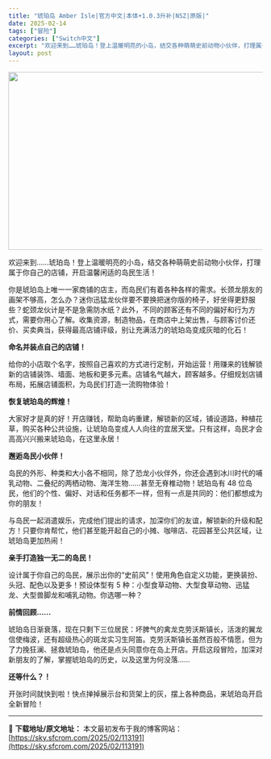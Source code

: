 ```yaml
---
title: "琥珀岛 Amber Isle|官方中文|本体+1.0.3升补|NSZ|原版|"
date: 2025-02-14
tags: ["冒险"]
categories: ["Switch中文"]
excerpt: "欢迎来到……琥珀岛！登上温暖明亮的小岛，结交各种萌萌史前动物小伙伴，打理属于你自己的店铺，开启温馨闲适的岛民生活！ 你是琥珀岛上唯一一家商铺的店主，而岛民们有着各种各样的需求。长颈龙朋友的画架不够高，怎么办？迷你迅猛龙伙伴要不要换把迷你版的椅子，好坐得更舒服些？蛇颈龙伙计是不是急需防水纸？此外，不同&hellip;"
layout: post
---
```


<img class="aligncenter size-full wp-image-113181" src="https://sky.sfcrom.com/wp-content/uploads/2025/02/2025021410422372.webp" alt="" width="616" height="353" />

欢迎来到……琥珀岛！登上温暖明亮的小岛，结交各种萌萌史前动物小伙伴，打理属于你自己的店铺，开启温馨闲适的岛民生活！

你是琥珀岛上唯一一家商铺的店主，而岛民们有着各种各样的需求。长颈龙朋友的画架不够高，怎么办？迷你迅猛龙伙伴要不要换把迷你版的椅子，好坐得更舒服些？蛇颈龙伙计是不是急需防水纸？此外，不同的顾客还有不同的偏好和行为方式，需要你用心了解。收集资源，制造物品，在商店中上架出售，与顾客讨价还价、买卖典当，获得最高店铺评级，别让充满活力的琥珀岛变成灰暗的化石！

**命名并装点自己的店铺！**

给你的小店取个名字，按照自己喜欢的方式进行定制，开始运营！用赚来的钱解锁新的店铺装饰、墙面、地板和更多元素。店铺名气越大，顾客越多。仔细规划店铺布局，拓展店铺面积，为岛民们打造一流购物体验！

**恢复琥珀岛的辉煌！**

大家好才是真的好！开店赚钱，帮助岛屿重建，解锁新的区域，铺设道路，种植花草，购买各种公共设施，让琥珀岛变成人人向往的宜居天堂。只有这样，岛民才会高高兴兴搬来琥珀岛，在这里永居！

**邂逅岛民小伙伴！**

岛民的外形、种类和大小各不相同，除了恐龙小伙伴外，你还会遇到冰川时代的哺乳动物、二叠纪的两栖动物、海洋生物……甚至无脊椎动物！琥珀岛有 48 位岛民，他们的个性、偏好、对话和任务都不一样，但有一点是共同的：他们都想成为你的朋友！

与岛民一起消遣娱乐，完成他们提出的请求，加深你们的友谊，解锁新的升级和配方！只要你肯帮忙，他们甚至能开起自己的小摊、咖啡店、花园甚至公共区域，让琥珀岛更加热闹！

**亲手打造独一无二的岛民！**

设计属于你自己的岛民，展示出你的“史前风”！使用角色自定义功能，更换装扮、头冠、配色以及更多！预设体型有 5 种：小型食草动物、大型食草动物、迅猛龙、大型兽脚龙和哺乳动物。你选哪一种？

**前情回顾……**

琥珀岛日渐衰落，现在只剩下三位居民：坏脾气的禽龙克劳沃斯镇长，活泼的翼龙信使梅波，还有超级热心的斑龙实习生阿笛。克劳沃斯镇长虽然百般不情愿，但为了力挽狂澜、拯救琥珀岛，他还是点头同意你在岛上开店。开启这段冒险，加深对新朋友的了解，掌握琥珀岛的历史，以及这里为何没落……

**还等什么？！**

开张时间就快到啦！快点掸掉展示台和货架上的灰，摆上各种商品，来琥珀岛开启全新冒险！

---
📖 **下载地址/原文地址：** 本文最初发布于我的博客网站：[https://sky.sfcrom.com/2025/02/113191](https://sky.sfcrom.com/2025/02/113191)
